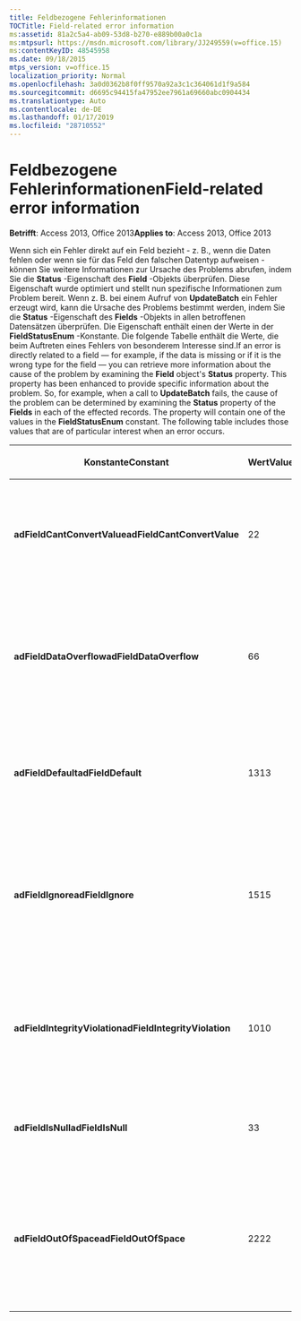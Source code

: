 ```yaml
---
title: Feldbezogene Fehlerinformationen
TOCTitle: Field-related error information
ms:assetid: 81a2c5a4-ab09-53d8-b270-e889b00a0c1a
ms:mtpsurl: https://msdn.microsoft.com/library/JJ249559(v=office.15)
ms:contentKeyID: 48545958
ms.date: 09/18/2015
mtps_version: v=office.15
localization_priority: Normal
ms.openlocfilehash: 3a0d0362b8f0ff9570a92a3c1c364061d1f9a584
ms.sourcegitcommit: d6695c94415fa47952ee7961a69660abc0904434
ms.translationtype: Auto
ms.contentlocale: de-DE
ms.lasthandoff: 01/17/2019
ms.locfileid: "28710552"
---
```

# <a name="field-related-error-information"></a><span data-ttu-id="3f10f-102">Feldbezogene Fehlerinformationen</span><span class="sxs-lookup"><span data-stu-id="3f10f-102">Field-related error information</span></span>


<span data-ttu-id="3f10f-103">**Betrifft**: Access 2013, Office 2013</span><span class="sxs-lookup"><span data-stu-id="3f10f-103">**Applies to**: Access 2013, Office 2013</span></span>

<span data-ttu-id="3f10f-p101">Wenn sich ein Fehler direkt auf ein Feld bezieht - z. B., wenn die Daten fehlen oder wenn sie für das Feld den falschen Datentyp aufweisen - können Sie weitere Informationen zur Ursache des Problems abrufen, indem Sie die **Status** -Eigenschaft des **Field** -Objekts überprüfen. Diese Eigenschaft wurde optimiert und stellt nun spezifische Informationen zum Problem bereit. Wenn z. B. bei einem Aufruf von **UpdateBatch** ein Fehler erzeugt wird, kann die Ursache des Problems bestimmt werden, indem Sie die **Status** -Eigenschaft des **Fields** -Objekts in allen betroffenen Datensätzen überprüfen. Die Eigenschaft enthält einen der Werte in der **FieldStatusEnum** -Konstante. Die folgende Tabelle enthält die Werte, die beim Auftreten eines Fehlers von besonderem Interesse sind.</span><span class="sxs-lookup"><span data-stu-id="3f10f-p101">If an error is directly related to a field — for example, if the data is missing or if it is the wrong type for the field — you can retrieve more information about the cause of the problem by examining the **Field** object's **Status** property. This property has been enhanced to provide specific information about the problem. So, for example, when a call to **UpdateBatch** fails, the cause of the problem can be determined by examining the **Status** property of the **Fields** in each of the effected records. The property will contain one of the values in the **FieldStatusEnum** constant. The following table includes those values that are of particular interest when an error occurs.</span></span>

<table>
<colgroup>
<col style="width: 33%" />
<col style="width: 33%" />
<col style="width: 33%" />
</colgroup>
<thead>
<tr class="header">
<th><p><span data-ttu-id="3f10f-109">Konstante</span><span class="sxs-lookup"><span data-stu-id="3f10f-109">Constant</span></span></p></th>
<th><p><span data-ttu-id="3f10f-110">Wert</span><span class="sxs-lookup"><span data-stu-id="3f10f-110">Value</span></span></p></th>
<th><p><span data-ttu-id="3f10f-111">Beschreibung</span><span class="sxs-lookup"><span data-stu-id="3f10f-111">Description</span></span></p></th>
</tr>
</thead>
<tbody>
<tr class="odd">
<td><p><span data-ttu-id="3f10f-112"><strong>adFieldCantConvertValue</strong></span><span class="sxs-lookup"><span data-stu-id="3f10f-112"><strong>adFieldCantConvertValue</strong></span></span></p></td>
<td><p><span data-ttu-id="3f10f-113">2</span><span class="sxs-lookup"><span data-stu-id="3f10f-113">2</span></span></p></td>
<td><p><span data-ttu-id="3f10f-114">Gibt an, dass das Feld nicht ohne Datenverlust abgerufen oder gespeichert werden kann.</span><span class="sxs-lookup"><span data-stu-id="3f10f-114">Indicates that the field cannot be retrieved or stored without loss of data.</span></span></p></td>
</tr>
<tr class="even">
<td><p><span data-ttu-id="3f10f-115"><strong>adFieldDataOverflow</strong></span><span class="sxs-lookup"><span data-stu-id="3f10f-115"><strong>adFieldDataOverflow</strong></span></span></p></td>
<td><p><span data-ttu-id="3f10f-116">6</span><span class="sxs-lookup"><span data-stu-id="3f10f-116">6</span></span></p></td>
<td><p><span data-ttu-id="3f10f-117">Gibt an, dass die vom Anbieter zurückgegebenen Daten einen Überlauf beim Datentyp des Felds verursachten.</span><span class="sxs-lookup"><span data-stu-id="3f10f-117">Indicates that the data returned from the provider overflowed the data type of the field.</span></span></p></td>
</tr>
<tr class="odd">
<td><p><span data-ttu-id="3f10f-118"><strong>adFieldDefault</strong></span><span class="sxs-lookup"><span data-stu-id="3f10f-118"><strong>adFieldDefault</strong></span></span></p></td>
<td><p><span data-ttu-id="3f10f-119">13</span><span class="sxs-lookup"><span data-stu-id="3f10f-119">13</span></span></p></td>
<td><p><span data-ttu-id="3f10f-120">Gibt an, dass beim Festlegen von Daten der Standardwert verwendet wurde.</span><span class="sxs-lookup"><span data-stu-id="3f10f-120">Indicates that the default value for the field was used when setting data.</span></span></p></td>
</tr>
<tr class="even">
<td><p><span data-ttu-id="3f10f-121"><strong>adFieldIgnore</strong></span><span class="sxs-lookup"><span data-stu-id="3f10f-121"><strong>adFieldIgnore</strong></span></span></p></td>
<td><p><span data-ttu-id="3f10f-122">15</span><span class="sxs-lookup"><span data-stu-id="3f10f-122">15</span></span></p></td>
<td><p><span data-ttu-id="3f10f-p102">Gibt an, dass beim Festlegen von Datenwerten in der Quelle dieses Feld ausgelassen wurde. Vom Anbieter wurde kein Wert festgelegt.</span><span class="sxs-lookup"><span data-stu-id="3f10f-p102">Indicates that this field was skipped when setting data values in the source. No value was set by the provider.</span></span></p></td>
</tr>
<tr class="odd">
<td><p><span data-ttu-id="3f10f-125"><strong>adFieldIntegrityViolation</strong></span><span class="sxs-lookup"><span data-stu-id="3f10f-125"><strong>adFieldIntegrityViolation</strong></span></span></p></td>
<td><p><span data-ttu-id="3f10f-126">10</span><span class="sxs-lookup"><span data-stu-id="3f10f-126">10</span></span></p></td>
<td><p><span data-ttu-id="3f10f-127">Gibt an, dass das Feld nicht geändert werden kann, da es eine berechnete oder abgeleitete Entität ist.</span><span class="sxs-lookup"><span data-stu-id="3f10f-127">Indicates that the field cannot be modified because it is a calculated or derived entity.</span></span></p></td>
</tr>
<tr class="even">
<td><p><span data-ttu-id="3f10f-128"><strong>adFieldIsNull</strong></span><span class="sxs-lookup"><span data-stu-id="3f10f-128"><strong>adFieldIsNull</strong></span></span></p></td>
<td><p><span data-ttu-id="3f10f-129">3</span><span class="sxs-lookup"><span data-stu-id="3f10f-129">3</span></span></p></td>
<td><p><span data-ttu-id="3f10f-130">Gibt an, dass der Anbieter einen NULL-Wert zurückgab.</span><span class="sxs-lookup"><span data-stu-id="3f10f-130">Indicates that the provider returned a null value.</span></span></p></td>
</tr>
<tr class="odd">
<td><p><span data-ttu-id="3f10f-131"><strong>adFieldOutOfSpace</strong></span><span class="sxs-lookup"><span data-stu-id="3f10f-131"><strong>adFieldOutOfSpace</strong></span></span></p></td>
<td><p><span data-ttu-id="3f10f-132">22</span><span class="sxs-lookup"><span data-stu-id="3f10f-132">22</span></span></p></td>
<td><p><span data-ttu-id="3f10f-133">Gibt an, dass der Anbieter nicht genügend Speicherplatz abrufen kann, um einen Verschiebe- oder Kopiervorgang abzuschließen.</span><span class="sxs-lookup"><span data-stu-id="3f10f-133">Indicates that the provider is unable to obtain enough storage space to complete a move or copy operation.</span></span></p></td>
</tr>
</tbody>
</table>

